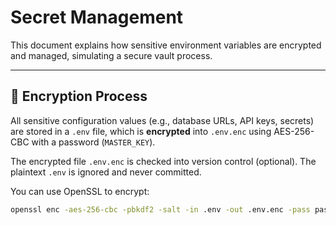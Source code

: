 # Secret Management

This document explains how sensitive environment variables are encrypted and managed, simulating a secure vault process.

---

## 🔐 Encryption Process

All sensitive configuration values (e.g., database URLs, API keys, secrets) are stored in a `.env` file, which is **encrypted** into `.env.enc` using AES-256-CBC with a password (`MASTER_KEY`).

The encrypted file `.env.enc` is checked into version control (optional). The plaintext `.env` is ignored and never committed.

You can use OpenSSL to encrypt:

```bash
openssl enc -aes-256-cbc -pbkdf2 -salt -in .env -out .env.enc -pass pass:$MASTER_KEY
```

